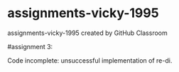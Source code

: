 # assignments-vicky-1995
assignments-vicky-1995 created by GitHub Classroom


#assignment 3:

Code incomplete: unsuccessful implementation of re-di.
